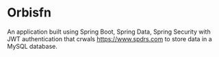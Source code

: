 # Orbisfn

An application built using Spring Boot, Spring Data, Spring Security with JWT authentication that crwals https://www.spdrs.com to store data in a MySQL database.
